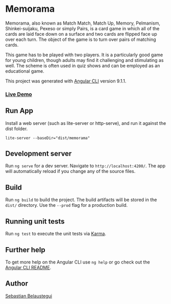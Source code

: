 # Memorama

Memorama, also known as Match Match, Match Up, Memory, Pelmanism, Shinkei-suijaku, Pexeso or simply Pairs, is a card game in which all of the cards are laid face down on a surface and two cards are flipped face up over each turn. The object of the game is to turn over pairs of matching cards.

This game has to be played with two players. It is a particularly good game for young children, though adults may find it challenging and stimulating as well. The scheme is often used in quiz shows and can be employed as an educational game.

This project was generated with [Angular CLI](https://github.com/angular/angular-cli) version 9.1.1.

### [Live Demo](https://memorama-sage.now.sh/)


## Run App

Install a web server (such as lite-server or http-serve), and run it against the dist folder.

```lite-server --baseDir="dist/memorama"```

## Development server

Run `ng serve` for a dev server. Navigate to `http://localhost:4200/`. The app will automatically reload if you change any of the source files.

## Build

Run `ng build` to build the project. The build artifacts will be stored in the `dist/` directory. Use the `--prod` flag for a production build.

## Running unit tests

Run `ng test` to execute the unit tests via [Karma](https://karma-runner.github.io).

## Further help

To get more help on the Angular CLI use `ng help` or go check out the [Angular CLI README](https://github.com/angular/angular-cli/blob/master/README.md).


## Author
[Sebastian Belaustegui](https://github.com/sbelaustegui)
